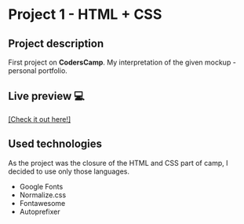# Project 1 - HTML + CSS

## Project description
First project on **CodersCamp**.
My interpretation of the given mockup - personal portfolio.

## Live preview :computer:
 [[Check it out here!]](http://hannadomagala.github.io/mockup)

 ## Used technologies
 As the project was the closure of the HTML and CSS part of camp, I decided to use only those languages.
- Google Fonts
- Normalize.css
- Fontawesome
- Autoprefixer

